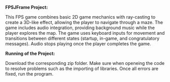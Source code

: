**FPSJFrame Project:**

This FPS game combines basic 2D game mechanics with ray-casting to create a 3D-like effect, allowing the player to navigate through a maze.
The game includes audio integration, providing background music while the player explores the map. 
The game uses keyboard inputs for movement and transitions between different states (startup, in-game, and congratulatory messages). 
Audio stops playing once the player completes the game.

**Running of the Project:**

Download the corresponding zip folder. 
Make sure when openeing the code to resolve problems such as the importing of libraries. 
Once all errors are fixed, run the program.
